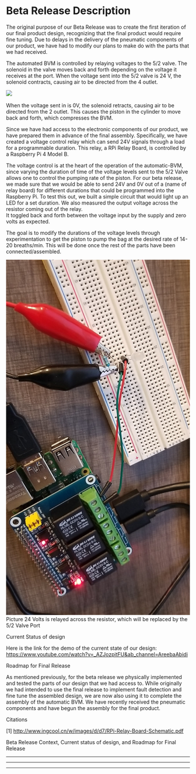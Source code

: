 <h1> Beta Release Description </h1>

The original purpose of our Beta Release was to create the first iteration of our final product design, recognizing that the final product would require fine tuning. Due to delays in the delivery of the pneumatic components of our product, we have had to modify our plans to make do with the parts that we had received.  


The automated BVM is controlled by relaying voltages to the 5/2 valve.  The solenoid in the valve moves back and forth depending on the voltage it receives at the port. When the voltage sent into the 5/2 valve is 24 V, the solenoid contracts, causing air to be directed from the 4 outlet.

<img src="Images/Festo_Design.png" alt=" " class="inline"/>


When the voltage sent in is 0V, the solenoid retracts, causing air to be directed from the 2 outlet.  This causes the piston in the cylinder to move back and forth, which compresses the BVM.  

Since we have had access to the electronic components of our product, we have prepared them in advance of the final assembly.  Specifically, we have created a voltage control relay which can send 24V signals through a load for a programmable duration.  This relay, a RPi Relay Board, is controlled by a Raspberry Pi 4 Model B.  

The voltage control is at the heart of the operation of the automatic-BVM, since varying the duration of time of the voltage levels sent to the 5/2 Valve allows one to control the pumping rate of the piston.  For our beta release, we made sure that we would be able to send 24V and 0V out of a (name of relay board) for different durations that could be programmed into the Raspberry Pi.  To test this out, we built a simple circuit that would light up an LED for a set duration.  We also measured the output voltage across the resistor coming out of the relay.  
It toggled back and forth between the voltage input by the supply and zero volts as expected.

The goal is to modify the durations of the voltage levels through experimentation to get the piston to pump the bag at the desired rate of 14-20  breaths/min.  This will be done once the rest of the parts have been connected/assembled.  




<img src="https://github.com/SidB16/ENG4000-Team-A-F/blob/main/docs/gate5/pasted%20image%200%20(4).png" alt="Italian Trulli">
Picture 24 Volts is relayed across the resistor, which will be replaced by the 5/2 Valve Port

Current Status of design


Here is the link for the demo of the current state of our design: 
https://www.youtube.com/watch?v=_AZJozpitFU&ab_channel=AreebaAbidi


Roadmap for Final Release


As mentioned previously, for the beta release we physically implemented and tested the parts of our design that we had access to. While originally we had intended to use the final release to implement fault detection and fine tune the assembled design, we are now also using it to complete the assembly of the automatic BVM.  We have recently received the pneumatic components and have begun the assembly for the final product.  


Citations

[1] http://www.ingcool.cn/w/images/d/d7/RPi-Relay-Board-Schematic.pdf

Beta Release Context, Current status of design, and Roadmap for Final Release


****


****


****

